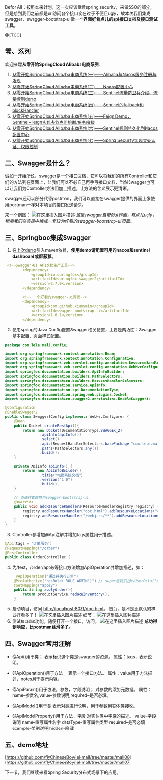    Befor All：按照本来计划，这一次应该继续spring security，来做SSO的部分，但是想到我们之前都是url访问各个接口实在过于不便且ugly，故本次我们集成swagger、swagger-bootstrap-ui做一个**界面好看点儿的api接口文档及接口测试工具**。


@[TOC]
## 零、系列
  欢迎来嫖**从零开始SpringCloud Alibaba电商系列**:
1. [从零开始SpringCloud Alibaba电商系统(一)——Alibaba与Nacos服务注册与发现](https://blog.csdn.net/qq_35946969/article/details/105188015)  
2. [从零开始SpringCloud Alibaba电商系统(二)——Nacos配置中心](https://blog.csdn.net/qq_35946969/article/details/105279770)  
3. [从零开始SpringCloud Alibaba电商系统(三)——Sentinel流量防卫兵介绍、流量控制demo](https://blog.csdn.net/qq_35946969/article/details/105351082)
4. [从零开始SpringCloud Alibaba电商系统(四)——Sentinel的fallback和blockHandler](https://blog.csdn.net/qq_35946969/article/details/105375003)
5.  [从零开始SpringCloud Alibaba电商系统(五)——Feign Demo，Sentinel+Feign实现多节点间熔断/服务降级](https://blog.csdn.net/qq_35946969/article/details/105397473)
6. [从零开始SpringCloud Alibaba电商系统(六)——Sentinel规则持久化到Nacos配置中心](https://blog.csdn.net/qq_35946969/article/details/105475307)
7. [从零开始SpringCloud Alibaba电商系统(七)——Spring Security实现登录认证、权限控制](https://blog.csdn.net/qq_35946969/article/details/105605650)


## 二、Swagger是什么？
   诚如一开始所说，swagger是一个接口文档，它可以将我们的所有Controller和它们的方法列在页面上，让我们可以不必自己再手写接口文档，当然Swagger也可以让我们为Controller方法们加上描述，让方法的含义展示更清晰。
   
   swagger还可以部分代替postman，我们可以直接在swagger提供的界面上像使用postman一样对本项目的接口发送请求。

  来一个例图：
  ![在这里插入图片描述](https://img-blog.csdnimg.cn/20200420221454750.png?x-oss-process=image/watermark,type_ZmFuZ3poZW5naGVpdGk,shadow_10,text_aHR0cHM6Ly9ibG9nLmNzZG4ubmV0L3FxXzM1OTQ2OTY5,size_16,color_FFFFFF,t_70)
  *这是swagger自带的ui界面，有点儿ugly，稍后我们在实操中换成一套较为好看的swagger-bootstrap-ui页面。*


## 三、Springboo集成Swagger
  1.  在[上次demo](https://github.com/flyChineseBoy/lel-mall/tree/master/mall07)引入maven依赖，**使用demo请配置可用的nacos和sentinel dashboard或屏蔽掉**。

```yaml
 <!--Swagger-UI API文档生产工具-->
        <dependency>
            <groupId>io.springfox</groupId>
            <artifactId>springfox-swagger2</artifactId>
            <version>2.7.0</version>
        </dependency>
        
        <!-- 一个好看的swagger-ui界面-->
        <dependency>
            <groupId>com.github.xiaoymin</groupId>
            <artifactId>swagger-bootstrap-ui</artifactId>
            <version>1.8.1</version>
        </dependency>
```

  2. 使用spring的Java Config配置Swagger相关配置，主要是两方面：Swagger基本配置、页面样式配置。

```java
package com.lele.mall.config;

import org.springframework.context.annotation.Bean;
import org.springframework.context.annotation.Configuration;
import org.springframework.web.servlet.config.annotation.ResourceHandlerRegistry;
import org.springframework.web.servlet.config.annotation.WebMvcConfigurer;
import springfox.documentation.builders.ApiInfoBuilder;
import springfox.documentation.builders.PathSelectors;
import springfox.documentation.builders.RequestHandlerSelectors;
import springfox.documentation.service.ApiInfo;
import springfox.documentation.spi.DocumentationType;
import springfox.documentation.spring.web.plugins.Docket;
import springfox.documentation.swagger2.annotations.EnableSwagger2;

@Configuration
@EnableSwagger2
public class Swagger2Config implements WebMvcConfigurer {
    @Bean
    public Docket createRestApi(){
        return new Docket(DocumentationType.SWAGGER_2)
                .apiInfo(apiInfo())
                .select()
                .apis(RequestHandlerSelectors.basePackage("com.lele.mall.controller")) // 为controller生成文档
                .paths(PathSelectors.any())
                .build();
    }

    private ApiInfo apiInfo() {
        return new ApiInfoBuilder()
                .title("电商系统文档")
                .version("1.0")
                .build();
    }

    // 页面样式替换为swagger-bootstrap-ui
    @Override
    public void addResourceHandlers(ResourceHandlerRegistry registry) {
        registry.addResourceHandler("doc.html").addResourceLocations("classpath:/META-INF/resources/");
        registry.addResourceHandler("/webjars/**").addResourceLocations("classpath:/META-INF/resources/webjars/");
    }
}
```

  3. Controller都增加@Api注解并增加tags属性用于描述。
	
```java
@Api(tags = "订单服务")
@RequestMapping("/order")
@RestController
public class OrderController {

```

  4. 为/test，/order/apply等接口方法增加ApiOperation并增加描述，如：

```java
     @ApiOperation("通过并执行订单")
    @PreAuthorize("hasRole('ROLE_ADMIN')") // super是我们在MyUserDetailsService中赋予admin用户的。
    @GetMapping("apply")
    public String applyOrder(){
        return productService.reduceInventory();
    }
```
  5.  启动项目，访问 [http://localhost:8081/doc.html](http://localhost:8081/doc.html)。
首页，是不是比默认的样式好看多了！
![在这里插入图片描述](https://img-blog.csdnimg.cn/20200420225751518.png?x-oss-process=image/watermark,type_ZmFuZ3poZW5naGVpdGk,shadow_10,text_aHR0cHM6Ly9ibG9nLmNzZG4ubmV0L3FxXzM1OTQ2OTY5,size_16,color_FFFFFF,t_70)
细节：
![在这里插入图片描述](https://img-blog.csdnimg.cn/20200420230040724.png?x-oss-process=image/watermark,type_ZmFuZ3poZW5naGVpdGk,shadow_10,text_aHR0cHM6Ly9ibG9nLmNzZG4ubmV0L3FxXzM1OTQ2OTY5,size_16,color_FFFFFF,t_70)
  6. 测试`接口调试`功能，随便打开一个接口，访问。
  ![在这里插入图片描述](https://img-blog.csdnimg.cn/20200420232557134.png?x-oss-process=image/watermark,type_ZmFuZ3poZW5naGVpdGk,shadow_10,text_aHR0cHM6Ly9ibG9nLmNzZG4ubmV0L3FxXzM1OTQ2OTY5,size_16,color_FFFFFF,t_70)
  **成功得到响应，比postman丝滑多了。**

## 四、Swagger常用注解
- @Api()用于类；
表示标识这个类是swagger的资源。
	属性：tags，表示说明。
- @ApiOperation()用于方法；
表示一个接口方法。
	属性：value用于方法描述，notes用于提示内容。
	
- @ApiParam()用于方法，参数，字段说明；
对参数的添加元数据。
属性：name–参数名,value–参数说明,required–是否必填。

- @ApiModel()用于类
 表示对类进行说明，用于参数用实体类接收。
 
- @ApiModelProperty()用于方法，字段
对实体类中字段的描述。
value–字段说明
name–重写属性名字
dataType–重写属性类型
required–是否必填
example–举例说明
hidden–隐藏



## 五、demo地址
[https://github.com/flyChineseBoy/lel-mall/tree/master/mall08](https://github.com/flyChineseBoy/lel-mall/tree/master/mall07)

下一节，我们继续来看Spring Security分布式场景下的应用。